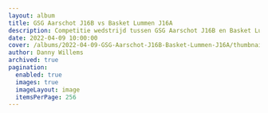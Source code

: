 ```yaml
---
layout: album
title: GSG Aarschot J16B vs Basket Lummen J16A
description: Competitie wedstrijd tussen GSG Aarschot J16B en Basket Lummen J16A
date: 2022-04-09 10:00:00
cover: /albums/2022-04-09-GSG-Aarschot-J16B-Basket-Lummen-J16A/thumbnails/DPE_0096.jpg
author: Danny Willems
archived: true
pagination: 
  enabled: true
  images: true
  imageLayout: image
  itemsPerPage: 256
---
```

